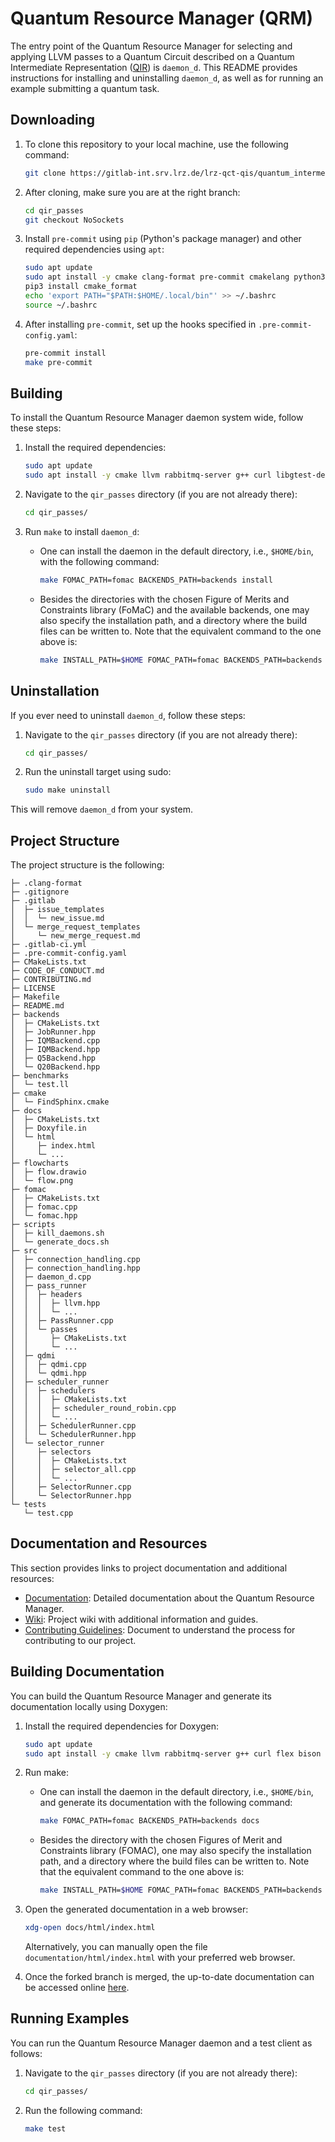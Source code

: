 # Quantum Resource Manager (QRM)

The entry point of the Quantum Resource Manager for selecting and applying LLVM passes to a Quantum Circuit described on a Quantum Intermediate Representation ([QIR](https://www.qir-alliance.org/projects/)) is `daemon_d`. This README provides instructions for installing and uninstalling `daemon_d`, as well as for running an example submitting a quantum task<!--Not to be confused with a qcommon QuantumTask-->.

## Downloading

1. To clone this repository to your local machine, use the following command:
   ```bash
   git clone https://gitlab-int.srv.lrz.de/lrz-qct-qis/quantum_intermediate_representation/qir_passes.git
   ```

2. After cloning, make sure you are at the right branch:
   ```bash
   cd qir_passes
   git checkout NoSockets
   ```

3. Install `pre-commit` using `pip` (Python's package manager) and other required dependencies using `apt`:
   ```bash
   sudo apt update
   sudo apt install -y cmake clang-format pre-commit cmakelang python3-pip
   pip3 install cmake_format
   echo 'export PATH="$PATH:$HOME/.local/bin"' >> ~/.bashrc
   source ~/.bashrc
   ```

4. After installing `pre-commit`, set up the hooks specified in `.pre-commit-config.yaml`:
   ```bash
   pre-commit install
   make pre-commit
   ```

## Building

To install the Quantum Resource Manager daemon system wide, follow these steps:

1. Install the required dependencies:
   ```bash
   sudo apt update
   sudo apt install -y cmake llvm rabbitmq-server g++ curl libgtest-dev nlohmann-json3-dev
   ```

2. Navigate to the `qir_passes` directory (if you are not already there):
   ```bash
   cd qir_passes/
   ```

3. Run `make` to install `daemon_d`:
   - One can install the daemon in the default directory, i.e., `$HOME/bin`, with the following command:
      ```bash
      make FOMAC_PATH=fomac BACKENDS_PATH=backends install
      ```

   - Besides the directories with the chosen Figure of Merits and Constraints library (FoMaC) and the available backends, one may also specify the installation path, and a directory where the build files can be written to. Note that the equivalent command to the one above is:
      ```bash
      make INSTALL_PATH=$HOME FOMAC_PATH=fomac BACKENDS_PATH=backends BUILD_DIR=build install
      ```

## Uninstallation

If you ever need to uninstall `daemon_d`, follow these steps:

1. Navigate to the `qir_passes` directory (if you are not already there):
   ```bash
   cd qir_passes/
   ```

2. Run the uninstall target using sudo:
   ```bash
   sudo make uninstall
   ```

This will remove `daemon_d` from your system.

## Project Structure

The project structure is the following:

```
├─ .clang-format
├─ .gitignore
├─ .gitlab
│  ├─ issue_templates
│  │  └─ new_issue.md
│  └─ merge_request_templates
│     └─ new_merge_request.md
├─ .gitlab-ci.yml
├─ .pre-commit-config.yaml
├─ CMakeLists.txt
├─ CODE_OF_CONDUCT.md
├─ CONTRIBUTING.md
├─ LICENSE
├─ Makefile
├─ README.md
├─ backends
│  ├─ CMakeLists.txt
│  ├─ JobRunner.hpp
│  ├─ IQMBackend.cpp
│  ├─ IQMBackend.hpp
│  ├─ Q5Backend.hpp
│  └─ Q20Backend.hpp
├─ benchmarks
│  └─ test.ll
├─ cmake
│  └─ FindSphinx.cmake
├─ docs
│  ├─ CMakeLists.txt
│  ├─ Doxyfile.in
│  └─ html
│     ├─ index.html
│     └─ ...
├─ flowcharts
│  ├─ flow.drawio
│  └─ flow.png
├─ fomac
│  ├─ CMakeLists.txt
│  ├─ fomac.cpp
│  └─ fomac.hpp
├─ scripts
│  ├─ kill_daemons.sh
│  └─ generate_docs.sh
├─ src
│  ├─ connection_handling.cpp
│  ├─ connection_handling.hpp
│  ├─ daemon_d.cpp
│  ├─ pass_runner
│  │  ├─ headers
│  │  │  ├─ llvm.hpp
│  │  │  └─ ...
│  │  ├─ PassRunner.cpp
│  │  └─ passes
│  │     ├─ CMakeLists.txt
│  │     └─ ...
│  ├─ qdmi
│  │  ├─ qdmi.cpp
│  │  └─ qdmi.hpp
│  ├─ scheduler_runner
│  │  ├─ schedulers
│  │  │  ├─ CMakeLists.txt
│  │  │  ├─ scheduler_round_robin.cpp
│  │  │  └─ ...
│  │  ├─ SchedulerRunner.cpp
│  │  └─ SchedulerRunner.hpp
│  └─ selector_runner
│     ├─ selectors
│     │  ├─ CMakeLists.txt
│     │  ├─ selector_all.cpp
│     │  └─ ...
│     ├─ SelectorRunner.cpp
│     └─ SelectorRunner.hpp
└─ tests
   └─ test.cpp
```

## Documentation and Resources

This section provides links to project documentation and additional resources:

- [Documentation](https://lrz-qct-qis.gitlabpages.devweb.mwn.de/quantum_intermediate_representation/qir_passes/files.html): Detailed documentation about the Quantum Resource Manager.
- [Wiki](https://gitlab-int.srv.lrz.de/lrz-qct-qis/quantum_intermediate_representation/qir_passes/-/wikis/home): Project wiki with additional information and guides.
- [Contributing Guidelines](CONTRIBUTING.md): Document to understand the process for contributing to our project.
<!--
- Flowchart of the QIR Pass Runner daemon:
![Alt](flowcharts/flow.png)
-->

## Building Documentation

You can build the Quantum Resource Manager and generate its documentation locally using Doxygen:

1. Install the required dependencies for Doxygen:
   ```bash
   sudo apt update
   sudo apt install -y cmake llvm rabbitmq-server g++ curl flex bison libgtest-dev nlohmann-json3-dev
   ```

2. Run make:
   - One can install the daemon in the default directory, i.e., `$HOME/bin`, and generate its documentation with the following command:
      ```bash
      make FOMAC_PATH=fomac BACKENDS_PATH=backends docs
      ```

   - Besides the directory with the chosen Figures of Merit and Constraints library (FOMAC), one may also specify the installation path, and a directory where the build files can be written to. Note that the equivalent command to the one above is:
      ```bash
      make INSTALL_PATH=$HOME FOMAC_PATH=fomac BACKENDS_PATH=backends BUILD_DIR=build docs
      ```

3. Open the generated documentation in a web browser:
   ```bash
   xdg-open docs/html/index.html
   ```

   Alternatively, you can manually open the file `documentation/html/index.html` with your preferred web browser.

4. Once the forked branch is merged, the up-to-date documentation can be accessed online [here](https://lrz-qct-qis.gitlabpages.devweb.mwn.de/quantum_intermediate_representation/qir_passes/index.html).

## Running Examples

You can run the Quantum Resource Manager daemon and a test client as follows:

1. Navigate to the `qir_passes` directory (if you are not already there):
   ```bash
   cd qir_passes/
   ```

2. Run the following command:
   ```bash
   make test
   ```
